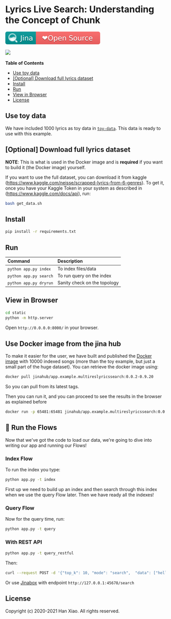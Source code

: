
# Lyrics Live Search: Understanding the Concept of Chunk

[![Jina](https://github.com/jina-ai/jina/blob/master/.github/badges/jina-badge.svg?raw=true  "We fully commit to open-source")](https://get.jina.ai)

[![](demo.gif)](https://www.youtube.com/watch?v=GzufeV8AY_w)

<!-- START doctoc generated TOC please keep comment here to allow auto update -->
<!-- DON'T EDIT THIS SECTION, INSTEAD RE-RUN doctoc TO UPDATE -->
**Table of Contents**

- [Use toy data](#use-toy-data)
- [[Optional] Download full lyrics dataset](#optional-download-full-lyrics-dataset)
- [Install](#install)
- [Run](#run)
- [View in Browser](#view-in-browser)
- [License](#license)

<!-- END doctoc generated TOC please keep comment here to allow auto update -->


## Use toy data

We have included 1000 lyrics as toy data in [`toy-data`](toy-data).
This data is ready to use with this example.

## [Optional] Download full lyrics dataset

**NOTE**: This is what is used in the Docker image and is **required** if you want to build it (the Docker image) yourself. 

If you want to use the full dataset, you can download it from kaggle (https://www.kaggle.com/neisse/scrapped-lyrics-from-6-genres).
To get it, once you have your Kaggle Token in your system as described in (https://www.kaggle.com/docs/api), run:

```bash
bash get_data.sh
```

## Install

```bash
pip install -r requirements.txt
```

## Run

| Command | Description |
| :--- | :--- |
| ``python app.py index`` | To index files/data |
| ``python app.py search`` | To run query on the index |
| ``python app.py dryrun`` | Sanity check on the topology |

## View in Browser

```bash
cd static
python -m http.server
```

Open `http://0.0.0.0:8000/` in your browser.

## Use Docker image from the jina hub

To make it easier for the user, we have built and published the [Docker image](https://hub.docker.com/r/jinahub/app.example.multireslyricssearch) with 10000 indexed songs (more than the toy example, but just a small part of the huge dataset).
You can retrieve the docker image using:

```bash
docker pull jinahub/app.example.multireslyricssearch:0.0.2-0.9.20
```
So you can pull from its latest tags.

Then you can run it, and you can proceed to see the results in the browser as explained before

```bash
docker run -p 65481:65481 jinahub/app.example.multireslyricssearch:0.0.2-0.9.20
```


## 🏃 Run the Flows
Now that we've got the code to load our data, we're going to dive into writing our app and running our Flows!
### Index Flow
To run the index you type:
```bash
python app.py -t index
```
First up we need to build up an index and then search through this index when we use the query Flow later.
Then we have ready all the indexes!
### Query Flow
Now for the query time, run:
```bash
python app.py -t query
```

### With REST API

```sh
python app.py -t query_restful
```

Then:

```sh
curl --request POST -d '{"top_k": 10, "mode": "search",  "data": ["hello world"]}' -H 'Content-Type: application/json' 'http://0.0.0.0:45678/search'
````

Or use [Jinabox](https://jina.ai/jinabox.js/) with endpoint `http://127.0.0.1:45678/search`

## License

Copyright (c) 2020-2021 Han Xiao. All rights reserved.
